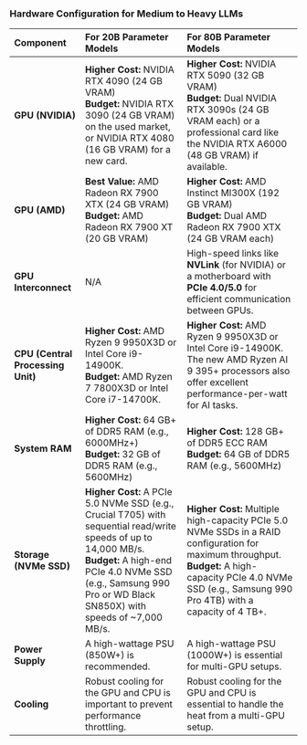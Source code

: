 

### Hardware Configuration for Medium to Heavy LLMs

| Component | For 20B Parameter Models | For 80B Parameter Models |
| :--- | :--- | :--- |
| **GPU (NVIDIA)** | **Higher Cost:** NVIDIA RTX 4090 (24 GB VRAM)<br>**Budget:** NVIDIA RTX 3090 (24 GB VRAM) on the used market, or NVIDIA RTX 4080 (16 GB VRAM) for a new card. | **Higher Cost:** NVIDIA RTX 5090 (32 GB VRAM)<br>**Budget:** Dual NVIDIA RTX 3090s (24 GB VRAM each) or a professional card like the NVIDIA RTX A6000 (48 GB VRAM) if available. |
| **GPU (AMD)** | **Best Value:** AMD Radeon RX 7900 XTX (24 GB VRAM)<br>**Budget:** AMD Radeon RX 7900 XT (20 GB VRAM) | **Higher Cost:** AMD Instinct MI300X (192 GB VRAM)<br>**Budget:** Dual AMD Radeon RX 7900 XTX (24 GB VRAM each) |
| **GPU Interconnect** | N/A | High-speed links like **NVLink** (for NVIDIA) or a motherboard with **PCIe 4.0/5.0** for efficient communication between GPUs. |
| **CPU (Central Processing Unit)** | **Higher Cost:** AMD Ryzen 9 9950X3D or Intel Core i9-14900K.<br>**Budget:** AMD Ryzen 7 7800X3D or Intel Core i7-14700K. | **Higher Cost:** AMD Ryzen 9 9950X3D or Intel Core i9-14900K. The new AMD Ryzen AI 9 395+ processors also offer excellent performance-per-watt for AI tasks. |
| **System RAM** | **Higher Cost:** 64 GB+ of DDR5 RAM (e.g., 6000MHz+)<br>**Budget:** 32 GB of DDR5 RAM (e.g., 5600MHz) | **Higher Cost:** 128 GB+ of DDR5 ECC RAM<br>**Budget:** 64 GB of DDR5 RAM (e.g., 5600MHz) |
| **Storage (NVMe SSD)** | **Higher Cost:** A PCIe 5.0 NVMe SSD (e.g., Crucial T705) with sequential read/write speeds of up to 14,000 MB/s.<br>**Budget:** A high-end PCIe 4.0 NVMe SSD (e.g., Samsung 990 Pro or WD Black SN850X) with speeds of \~7,000 MB/s. | **Higher Cost:** Multiple high-capacity PCIe 5.0 NVMe SSDs in a RAID configuration for maximum throughput.<br>**Budget:** A high-capacity PCIe 4.0 NVMe SSD (e.g., Samsung 990 Pro 4TB) with a capacity of 4 TB+. |
| **Power Supply** | A high-wattage PSU (850W+) is recommended. | A high-wattage PSU (1000W+) is essential for multi-GPU setups. |
| **Cooling** | Robust cooling for the GPU and CPU is important to prevent performance throttling. | Robust cooling for the GPU and CPU is essential to handle the heat from a multi-GPU setup. |

